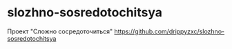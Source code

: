 # slozhno-sosredotochitsya
Проект "Сложно сосредоточиться"
https://github.com/drippyzxc/slozhno-sosredotochitsya
